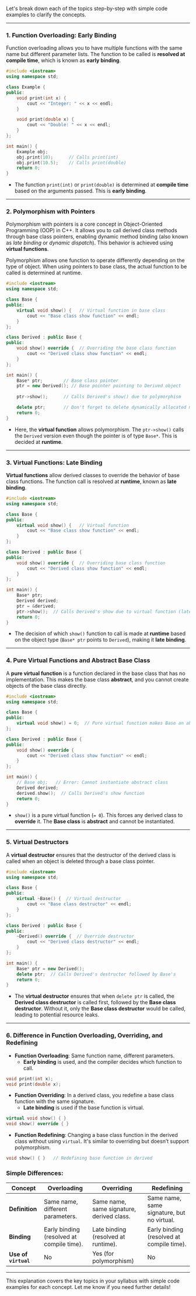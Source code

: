 Let's break down each of the topics step-by-step with simple code examples to clarify the concepts.

---

### 1. **Function Overloading: Early Binding**

Function overloading allows you to have multiple functions with the same name but different parameter lists. The function to be called is **resolved at compile time**, which is known as **early binding**.

```cpp
#include <iostream>
using namespace std;

class Example {
public:
    void print(int x) {
        cout << "Integer: " << x << endl;
    }

    void print(double x) {
        cout << "Double: " << x << endl;
    }
};

int main() {
    Example obj;
    obj.print(10);      // Calls print(int)
    obj.print(10.5);    // Calls print(double)
    return 0;
}
```

- The function `print(int)` or `print(double)` is determined at **compile time** based on the arguments passed. This is **early binding**.

---

### 2. **Polymorphism with Pointers**


Polymorphism with pointers is a core concept in Object-Oriented Programming (OOP) in C++. It allows you to call derived class methods through base class pointers, enabling dynamic method binding (also known as _late binding_ or _dynamic dispatch_). This behavior is achieved using **virtual functions**.

Polymorphism allows one function to operate differently depending on the type of object. When using pointers to base class, the actual function to be called is determined at runtime.

```cpp
#include <iostream>
using namespace std;

class Base {
public:
    virtual void show() {   // Virtual function in base class
        cout << "Base class show function" << endl;
    }
};

class Derived : public Base {
public:
    void show() override {  // Overriding the base class function
        cout << "Derived class show function" << endl;
    }
};

int main() {
    Base* ptr;        // Base class pointer
    ptr = new Derived(); // Base pointer pointing to Derived object
    
    ptr->show();      // Calls Derived's show() due to polymorphism

    delete ptr;       // Don't forget to delete dynamically allocated memory
    return 0;
}

```

- Here, the **virtual function** allows polymorphism. The `ptr->show()` calls the `Derived` version even though the pointer is of type `Base*`. This is decided at **runtime**.

---

### 3. **Virtual Functions: Late Binding**

**Virtual functions** allow derived classes to override the behavior of base class functions. The function call is resolved at **runtime**, known as **late binding**.

```cpp
#include <iostream>
using namespace std;

class Base {
public:
    virtual void show() {   // Virtual function
        cout << "Base class show function" << endl;
    }
};

class Derived : public Base {
public:
    void show() override {  // Overriding base class function
        cout << "Derived class show function" << endl;
    }
};

int main() {
    Base* ptr;
    Derived derived;
    ptr = &derived;
    ptr->show();  // Calls Derived's show due to virtual function (late binding)
    return 0;
}
```

- The decision of which `show()` function to call is made at **runtime** based on the object type (`Base* ptr` points to `Derived`), making it **late binding**.

---

### 4. **Pure Virtual Functions and Abstract Base Class**

A **pure virtual function** is a function declared in the base class that has no implementation. This makes the base class **abstract**, and you cannot create objects of the base class directly.

```cpp
#include <iostream>
using namespace std;

class Base {
public:
    virtual void show() = 0;  // Pure virtual function makes Base an abstract class
};

class Derived : public Base {
public:
    void show() override {
        cout << "Derived class show function" << endl;
    }
};

int main() {
    // Base obj;   // Error: Cannot instantiate abstract class
    Derived derived;
    derived.show();  // Calls Derived's show function
    return 0;
}
```

- `show()` is a pure virtual function (`= 0`). This forces any derived class to **override** it. The **Base class** is **abstract** and cannot be instantiated.

---

### 5. **Virtual Destructors**

A **virtual destructor** ensures that the destructor of the derived class is called when an object is deleted through a base class pointer.

```cpp
#include <iostream>
using namespace std;

class Base {
public:
    virtual ~Base() {  // Virtual destructor
        cout << "Base class destructor" << endl;
    }
};

class Derived : public Base {
public:
    ~Derived() override {  // Override destructor
        cout << "Derived class destructor" << endl;
    }
};

int main() {
    Base* ptr = new Derived();
    delete ptr;  // Calls Derived's destructor followed by Base's
    return 0;
}
```

- The **virtual destructor** ensures that when `delete ptr` is called, the **Derived class destructor** is called first, followed by the **Base class destructor**. Without it, only the **Base class destructor** would be called, leading to potential resource leaks.

---

### 6. **Difference in Function Overloading, Overriding, and Redefining**

- **Function Overloading**: Same function name, different parameters.
    - **Early binding** is used, and the compiler decides which function to call.

```cpp
void print(int x);
void print(double x);
```

- **Function Overriding**: In a derived class, you redefine a base class function with the same signature.
    - **Late binding** is used if the base function is virtual.

```cpp
virtual void show() { }
void show() override { }
```

- **Function Redefining**: Changing a base class function in the derived class without using `virtual`. It's similar to overriding but doesn’t support polymorphism.

```cpp
void show() { }   // Redefining base function in derived
```

### Simple Differences:

|**Concept**|**Overloading**|**Overriding**|**Redefining**|
|---|---|---|---|
|**Definition**|Same name, different parameters.|Same name, same signature, derived class.|Same name, same signature, but no virtual.|
|**Binding**|Early binding (resolved at compile time).|Late binding (resolved at runtime).|Early binding (resolved at compile time).|
|**Use of `virtual`**|No|Yes (for polymorphism)|No|

---

This explanation covers the key topics in your syllabus with simple code examples for each concept. Let me know if you need further details!
